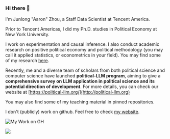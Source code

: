 ### Hi there 👋

I'm Junlong "Aaron" Zhou, a Staff Data Scientist at Tencent America. 

Prior to Tencent Americas, I did my Ph.D. studies in Political Economy at New York University.

I work on experimentation and causal inference. I also conduct academic research on positive political economy and political methodology (you may call it applied statistics, or econometrics in your field). You may find some of my research [here](https://scholar.google.com/citations?user=LadSnrMAAAAJ).

Recently, me and a diverse team of scholars from both political science and computer science have launched **political-LLM program**, aiming to give a **comprehensive survey on LLM application in political science and its potential direction of development**. For more details, you can check our website at [https://political-llm.org/](http://political-llm.org)

You may also find some of my teaching material in pinned repositories. 

I don't (publicly) work on github. Feel free to check [my website](https://www.zhoujunlong.com/).

![My Work on GH](https://github-readme-stats.vercel.app/api/?username=zjl0714&show_icons=true&title_color=fff&icon_color=79ff97&text_color=9f9f9f&bg_color=151515)

![](https://komarev.com/ghpvc/?username=zjl0714)

